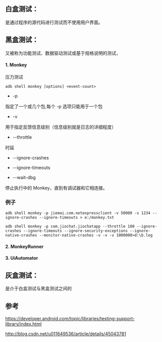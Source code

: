 ## 白盒测试：
是通过程序的源代码进行测试而不使用用户界面。

## 黑盒测试：
又被称为功能测试、数据驱动测试或基于规格说明的测试，

#### 1. Monkey

压力测试


```
adb shell monkey [options] <event-count>
```

-  -p 

指定了一个或几个包,每个 -p 选项只能用于一个包

-  -v

用于指定反馈信息级别（信息级别就是日志的详细程度）

-  --throttle

时延

- --ignore-crashes


- --ignore-timeouts


- --wait-dbg

停止执行中的 Monkey，直到有调试器和它相连接。
 
 
### 例子
```
adb shell monkey -p jiemai.com.netexpressclient -v 50000 -s 1234 --ignore-crashes --ignore-timeouts > e:/monkey.txt

adb shell monkey -p com.jiochat.jiochatapp --throttle 100 --ignore-crashes --ignore-timeouts --ignore-security-exceptions --ignore-native-crashes --monitor-native-crashes -v -v -v 1000000>d:\b.log

```

#### 2. MonkeyRunner

#### 3. UiAutomator

## 灰盒测试：
是介于白盒测试与黑盒测试之间的



## 参考

https://developer.android.com/topic/libraries/testing-support-library/index.html

http://blog.csdn.net/u011649536/article/details/45043781


